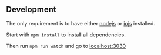 ## Development
The only requirement is to have either [nodejs][1] or [iojs][2] installed.

Start with `npm install` to install all dependencies.

Then run `npm run watch` and go to [localhost:3030](http://localhost:3030)

 [1]: https://nodejs.org/
 [2]: https://iojs.org/
